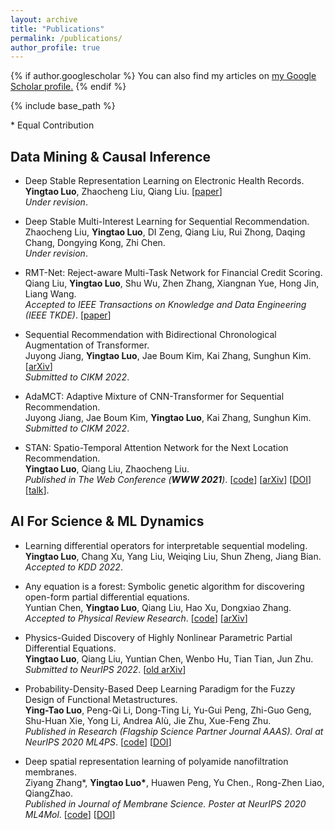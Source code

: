 ```yaml
---
layout: archive
title: "Publications"
permalink: /publications/
author_profile: true
---
```


{% if author.googlescholar %}
  You can also find my articles on <u><a href="{{author.googlescholar}}">my Google Scholar profile</a>.</u>
{% endif %}

{% include base_path %}

\* Equal Contribution 
  
## Data Mining & Causal Inference
* Deep Stable Representation Learning on Electronic Health Records.  
__Yingtao Luo__, Zhaocheng Liu, Qiang Liu. [[paper](https://github.com/yingtaoluo/yingtaoluo.github.io/blob/master/_publications/Causal_Healthcare_Embedding.pdf)]  
*Under revision*.

* Deep Stable Multi-Interest Learning for Sequential Recommendation.  
Zhaocheng Liu, __Yingtao Luo__, DI Zeng, Qiang Liu, Rui Zhong, Daqing Chang, Dongying Kong, Zhi Chen.  
*Under revision*.

* RMT-Net: Reject-aware Multi-Task Network for Financial Credit Scoring.  
Qiang Liu, __Yingtao Luo__, Shu Wu, Zhen Zhang, Xiangnan Yue, Hong Jin, Liang Wang.  
*Accepted to IEEE Transactions on Knowledge and Data Engineering (IEEE TKDE)*. [[paper](https://github.com/yingtaoluo/yingtaoluo.github.io/blob/master/_publications/rmt.pdf)]  

* Sequential Recommendation with Bidirectional Chronological Augmentation of Transformer.  
Juyong Jiang, __Yingtao Luo__, Jae Boum Kim, Kai Zhang, Sunghun Kim. [[arXiv](https://arxiv.org/pdf/2112.06460.pdf)]   
*Submitted to CIKM 2022*. 

* AdaMCT: Adaptive Mixture of CNN-Transformer for Sequential Recommendation.  
Juyong Jiang, Jae Boum Kim, __Yingtao Luo__, Kai Zhang, Sunghun Kim.  
*Submitted to CIKM 2022*. 

* STAN: Spatio-Temporal Attention Network for the Next Location Recommendation.  
__Yingtao Luo__, Qiang Liu, Zhaocheng Liu.  
*Published in The Web Conference (__WWW 2021__)*. [[code](https://github.com/yingtaoluo/Spatial-Temporal-Attention-Network-for-POI-Recommendation)]  [[arXiv](https://arxiv.org/abs/2102.04095)]  [[DOI](https://doi.org/10.1145/3442381.3449998)]  [[talk](https://www.youtube.com/watch?v=ajNzESvOvzs)].

## AI For Science & ML Dynamics
* Learning differential operators for interpretable sequential modeling.  
__Yingtao Luo__, Chang Xu, Yang Liu, Weiqing Liu, Shun Zheng, Jiang Bian.  
*Accepted to KDD 2022*.

* Any equation is a forest: Symbolic genetic algorithm for discovering open-form partial differential equations.  
Yuntian Chen, __Yingtao Luo__, Qiang Liu, Hao Xu, Dongxiao Zhang.  
*Accepted to Physical Review Research*. [[code](https://github.com/yingtaoluo/PDE-Discovery-with-Evolutionary-Tree-Search)]  [[arXiv](https://arxiv.org/abs/2106.11927)] 
  
* Physics-Guided Discovery of Highly Nonlinear Parametric Partial Differential Equations.  
__Yingtao Luo__, Qiang Liu, Yuntian Chen, Wenbo Hu, Tian Tian, Jun Zhu.  
*Submitted to NeurIPS 2022*. [[old arXiv](https://arxiv.org/abs/2106.01078)]

* Probability-Density-Based Deep Learning Paradigm for the Fuzzy Design of Functional Metastructures.  
__Ying-Tao Luo__, Peng-Qi Li, Dong-Ting Li, Yu-Gui Peng, Zhi-Guo Geng,  
Shu-Huan Xie, Yong Li, Andrea Alù, Jie Zhu, Xue-Feng Zhu.  
*Published in Research (Flagship Science Partner Journal AAAS). Oral at NeurIPS 2020 ML4PS*. [[code](http://github.com/yingtaoluo/Probabilistic-density-network)]  [[DOI](https://doi.org/10.34133/2020/8757403)]
  
* Deep spatial representation learning of polyamide nanofiltration membranes.  
Ziyang Zhang\*, __Yingtao Luo\*__, Huawen Peng, Yu Chen., Rong-Zhen Liao, QiangZhao.  
*Published in Journal of Membrane Science. Poster at NeurIPS 2020 ML4Mol*. [[code](https://github.com/yingtaoluo/Nanofiltration-Membrane-Deep-Learning)]  [[DOI](https://doi.org/10.1016/j.memsci.2020.118910)] 

